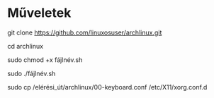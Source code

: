 # Műveletek

git clone https://github.com/linuxosuser/archlinux.git

cd archlinux

sudo chmod +x fájlnév.sh

sudo ./fájlnév.sh

sudo cp /elérési_út/archlinux/00-keyboard.conf /etc/X11/xorg.conf.d

